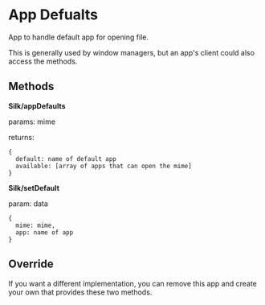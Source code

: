 # App Defualts

App to handle default app for opening file.

This is generally used by window managers, but an app's client could also access the methods. 

## Methods

__Silk/appDefaults__

params: mime

returns: 
```
{
  default: name of default app
  available: [array of apps that can open the mime]
}
```

__Silk/setDefault__

param: data 
```
{
  mime: mime,
  app: name of app
}
```

## Override

If you want a different implementation, you can remove this app and create your own that provides these two methods.
